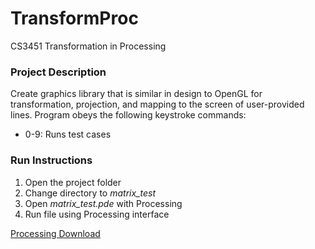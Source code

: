 # TransformProc
CS3451 Transformation in Processing

### Project Description ### 
Create graphics library that is similar in design to OpenGL for transformation, projection, and mapping to the screen of user-provided lines.
Program obeys the following keystroke commands:
* 0-9: Runs test cases

### Run Instructions ###
1. Open the project folder
2. Change directory to *matrix_test*
2. Open *matrix_test.pde* with Processing
3. Run file using Processing interface

[Processing Download](https://processing.org/download/)
